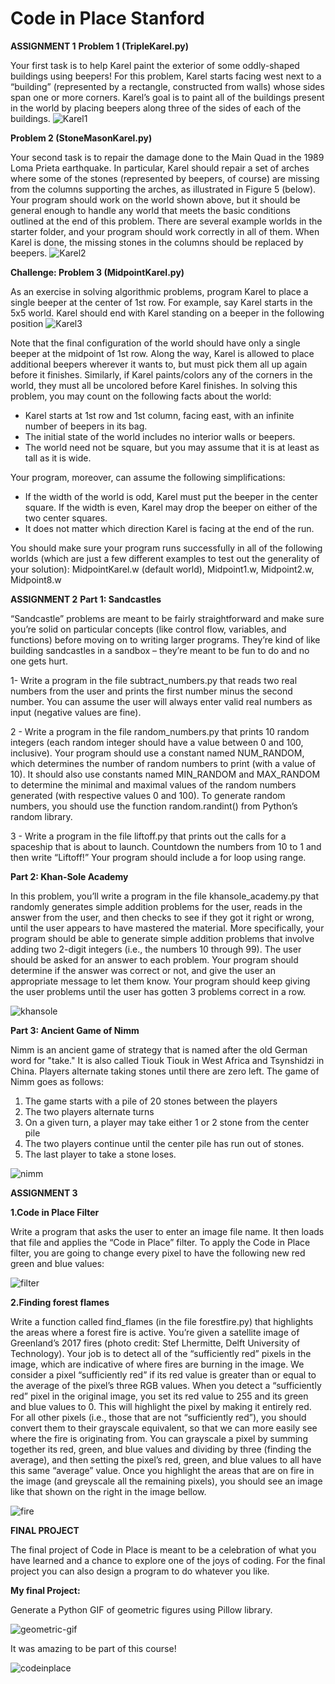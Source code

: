 # Code in Place Stanford

**ASSIGNMENT 1**
**Problem 1 (TripleKarel.py)**

Your first task is to help Karel paint the exterior of some oddly-shaped buildings using beepers!
For this problem, Karel starts facing west next to a “building” (represented by a rectangle,
constructed from walls) whose sides span one or more corners. Karel’s goal is to paint all of the
buildings present in the world by placing beepers along three of the sides of each of the buildings.
![Karel1](karel1.jpg)

**Problem 2 (StoneMasonKarel.py)**

Your second task is to repair the damage done to the Main Quad in the 1989 Loma Prieta
earthquake. In particular, Karel should repair a set of arches where some of the stones (represented
by beepers, of course) are missing from the columns supporting the arches, as illustrated in Figure
5 (below).
Your program should work on the world shown above, but it should be general enough to handle
any world that meets the basic conditions outlined at the end of this problem. There are several
example worlds in the starter folder, and your program should work correctly in all of them.
When Karel is done, the missing stones in the columns should be replaced by beepers.
![Karel2](karel2.jpg)

**Challenge: Problem 3 (MidpointKarel.py)**

As an exercise in solving algorithmic problems, program Karel to place a single beeper at the
center of 1st row. For example, say Karel starts in the 5x5 world.
Karel should end with Karel standing on a beeper in the following position
![Karel3](karel3.jpg)

Note that the final configuration of the world should have only a single beeper at the midpoint of
1st row. Along the way, Karel is allowed to place additional beepers wherever it wants to, but must
pick them all up again before it finishes. Similarly, if Karel paints/colors any of the corners in the
world, they must all be uncolored before Karel finishes.
In solving this problem, you may count on the following facts about the world:

- Karel starts at 1st row and 1st column, facing east, with an infinite number of beepers in
its bag.
- The initial state of the world includes no interior walls or beepers.
- The world need not be square, but you may assume that it is at least as tall as it is wide.

Your program, moreover, can assume the following simplifications:

- If the width of the world is odd, Karel must put the beeper in the center square. If the width
is even, Karel may drop the beeper on either of the two center squares.
- It does not matter which direction Karel is facing at the end of the run.

You should make sure your program runs successfully in all of the following worlds (which are
just a few different examples to test out the generality of your solution): MidpointKarel.w (default world), Midpoint1.w, Midpoint2.w, Midpoint8.w

**ASSIGNMENT 2**
**Part 1: Sandcastles**

“Sandcastle” problems are meant to be fairly straightforward and make sure you’re solid
on particular concepts (like control flow, variables, and functions) before moving on to
writing larger programs. They’re kind of like building sandcastles in a sandbox – they’re
meant to be fun to do and no one gets hurt. 

1- Write a program in the file subtract_numbers.py that reads two real numbers from
the user and prints the first number minus the second number. You can assume the
user will always enter valid real numbers as input (negative values are fine). 

2 - Write a program in the file random_numbers.py that prints 10 random integers (each
random integer should have a value between 0 and 100, inclusive). Your program
should use a constant named NUM_RANDOM, which determines the number of random
numbers to print (with a value of 10). It should also use constants named MIN_RANDOM
and MAX_RANDOM to determine the minimal and maximal values of the random numbers
generated (with respective values 0 and 100). To generate random numbers, you should
use the function random.randint() from Python’s random library.

3 - Write a program in the file liftoff.py that prints out the calls for a spaceship that is
about to launch. Countdown the numbers from 10 to 1 and then write “Liftoff!” Your
program should include a for loop using range.

**Part 2: Khan-Sole Academy**

In this problem, you’ll write a program in the file khansole_academy.py that randomly
generates simple addition problems for the user, reads in the answer from the user, and then
checks to see if they got it right or wrong, until the user appears to have mastered the
material. More specifically, your program should be able to generate simple addition problems that
involve adding two 2-digit integers (i.e., the numbers 10 through 99). The user should be
asked for an answer to each problem. Your program should determine if the answer was
correct or not, and give the user an appropriate message to let them know. Your program
should keep giving the user problems until the user has gotten 3 problems correct in a row.

![khansole](khansole.jpg)

**Part 3: Ancient Game of Nimm**

Nimm is an ancient game of strategy that is named after the old German word for "take."
It is also called Tiouk Tiouk in West Africa and Tsynshidzi in China. Players alternate
taking stones until there are zero left. The game of Nimm goes as follows:
1. The game starts with a pile of 20 stones between the players
2. The two players alternate turns
3. On a given turn, a player may take either 1 or 2 stone from the center pile
4. The two players continue until the center pile has run out of stones.
5. The last player to take a stone loses.

![nimm](nimm.jpg)

**ASSIGNMENT 3**

**1.Code in Place Filter**

Write a program that asks the user to enter an image file name. It then loads that file and
applies the “Code in Place” filter. To apply the Code in Place filter, you are going to
change every pixel to have the following new red green and blue values:

![filter](filter.jpg)

**2.Finding forest flames**

Write a function called find_flames (in the file forestfire.py) that
highlights the areas where a forest fire is active. You’re given a satellite image of
Greenland’s 2017 fires (photo credit: Stef Lhermitte, Delft University of Technology).
Your job is to detect all of the “sufficiently red” pixels in the image, which are indicative
of where fires are burning in the image. We consider a pixel “sufficiently red” if its red 
value is greater than or equal to the average of the pixel’s three RGB values.
When you detect a “sufficiently red” pixel in the original image, you set its red value to
255 and its green and blue values to 0. This will highlight the pixel by making it entirely
red. For all other pixels (i.e., those that are not “sufficiently red”), you should convert
them to their grayscale equivalent, so that we can more easily see where the fire is
originating from. You can grayscale a pixel by summing together its red, green, and blue
values and dividing by three (finding the average), and then setting the pixel’s red, green,
and blue values to all have this same “average” value.
Once you highlight the areas that are on fire in the image (and greyscale all the remaining
pixels), you should see an image like that shown on the right in the image bellow.

![fire](fire.jpg)

**FINAL PROJECT**

The final project of Code in Place is meant to be a celebration of what you have learned
and a chance to explore one of the joys of coding. For the final project you can also
design a program to do whatever you like.

**My final Project:**

Generate a Python GIF of geometric figures using Pillow library.



![geometric-gif](geometric-gif.gif)

It was amazing to be part of this course!

![codeinplace](codeinplace.jpg)
